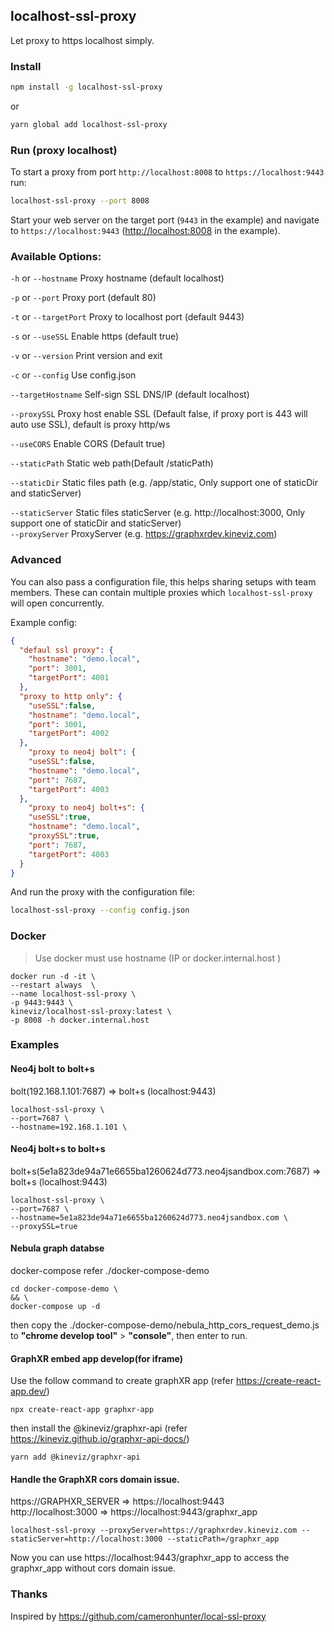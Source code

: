 ## localhost-ssl-proxy


Let proxy to https localhost simply.

### Install

```sh
npm install -g localhost-ssl-proxy
```

or 

```sh
yarn global add localhost-ssl-proxy
```

### Run (proxy localhost)

To start a proxy from port `http://localhost:8008` to `https://localhost:9443` run:
```sh
localhost-ssl-proxy --port 8008  
```

Start your web server on the target port (`9443` in the example) and navigate to `https://localhost:9443` ([http://localhost:8008](http://localhost:8008) in the example).


### Available Options:

`-h` or `--hostname`   Proxy hostname (default localhost)

`-p` or `--port`       Proxy port (default 80)

`-t` or `--targetPort` Proxy to localhost port (default 9443)

`-s` or `--useSSL`     Enable https (default true)

`-v` or `--version`    Print version and exit

`-c` or `--config`     Use config.json  

`--targetHostname`     Self-sign SSL DNS/IP (default localhost)

`--proxySSL`           Proxy host enable SSL (Default false, if proxy port is 443 will auto use SSL), default is proxy http/ws

`--useCORS`            Enable CORS (Default true)

`--staticPath`         Static web path(Default /staticPath)

`--staticDir`          Static files path (e.g.  /app/static, Only support one of staticDir and staticServer)

`--staticServer`       Static files staticServer (e.g. http://localhost:3000, Only support one of staticDir and staticServer)   
`--proxyServer`        ProxyServer (e.g. https://graphxrdev.kineviz.com)

 
### Advanced

You can also pass a configuration file, this helps sharing setups with team members. These can contain multiple proxies which `localhost-ssl-proxy` will open concurrently.

Example config:
```json
{
  "defaul ssl proxy": {
    "hostname": "demo.local",
    "port": 3001,
    "targetPort": 4001
  },
  "proxy to http only": {
    "useSSL":false,
    "hostname": "demo.local",
    "port": 3001,
    "targetPort": 4002
  },
    "proxy to neo4j bolt": {
    "useSSL":false,
    "hostname": "demo.local",
    "port": 7687,
    "targetPort": 4003
  },
    "proxy to neo4j bolt+s": {
    "useSSL":true,
    "hostname": "demo.local",
    "proxySSL":true,
    "port": 7687,
    "targetPort": 4003
  }
}
```

And run the proxy with the configuration file:
```sh
localhost-ssl-proxy --config config.json
```

### Docker

> Use docker must use hostname (IP or docker.internal.host )

```
docker run -d -it \
--restart always  \
--name localhost-ssl-proxy \
-p 9443:9443 \
kineviz/localhost-ssl-proxy:latest \
-p 8008 -h docker.internal.host  
```

### Examples

#### Neo4j bolt to bolt+s
bolt(192.168.1.101:7687) => bolt+s (localhost:9443)
```
localhost-ssl-proxy \
--port=7687 \
--hostname=192.168.1.101 \
```

#### Neo4j bolt+s to bolt+s
bolt+s(5e1a823de94a71e6655ba1260624d773.neo4jsandbox.com:7687) => bolt+s (localhost:9443)
```
localhost-ssl-proxy \
--port=7687 \
--hostname=5e1a823de94a71e6655ba1260624d773.neo4jsandbox.com \
--proxySSL=true
```
#### Nebula graph databse

docker-compose refer ./docker-compose-demo
```
cd docker-compose-demo \
&& \
docker-compose up -d

```
then copy the ./docker-compose-demo/nebula_http_cors_request_demo.js to **"chrome develop tool"** > **"console"**, then enter to run.


#### GraphXR embed app develop(for iframe)

Use the follow command to create graphXR app (refer https://create-react-app.dev/)
 
```
npx create-react-app graphxr-app
```

then install the @kineviz/graphxr-api (refer https://kineviz.github.io/graphxr-api-docs/)

```
yarn add @kineviz/graphxr-api
```

#### Handle the GraphXR cors domain issue.

https://GRAPHXR_SERVER  =>  https://localhost:9443    
http://localhost:3000   =>  https://localhost:9443/graphxr_app   

```
localhost-ssl-proxy --proxyServer=https://graphxrdev.kineviz.com --staticServer=http://localhost:3000 --staticPath=/graphxr_app
```
Now you can use https://localhost:9443/graphxr_app to access the graphxr_app without cors domain issue.


### Thanks
 

Inspired by <https://github.com/cameronhunter/local-ssl-proxy>